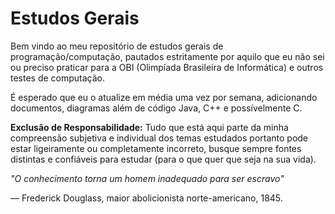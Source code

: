 # Estudos Gerais

Bem vindo ao meu repositório de estudos gerais de programação/computação, pautados estritamente por aquilo que eu não sei ou preciso praticar para a OBI (Olimpíada Brasileira de Informática) e outros testes de computação.

É esperado que eu o atualize em média uma vez por semana, adicionando documentos, diagramas além de código Java, C++ e possívelmente C.

**Exclusão de Responsabilidade:** Tudo que está aqui parte da minha compreensão subjetiva e individual dos temas estudados portanto pode estar ligeiramente ou completamente incorreto, busque sempre fontes distintas e confiáveis para estudar (para o que quer que seja na sua vida).

*"O conhecimento torna um homem inadequado para ser escravo"*

— Frederick Douglass, maior abolicionista norte-americano, 1845.
